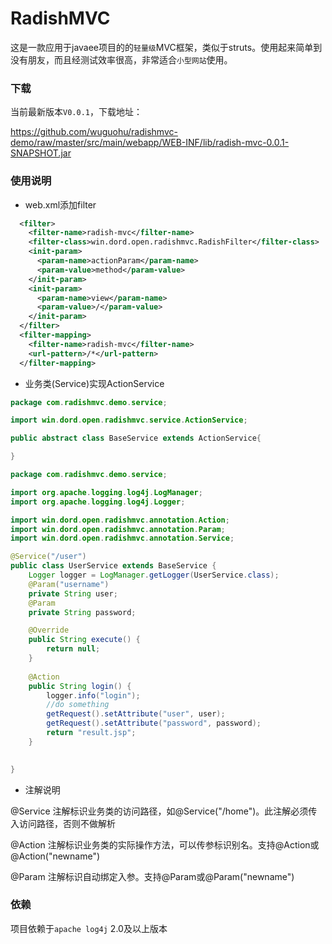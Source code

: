 # RadishMVC
这是一款应用于javaee项目的的`轻量级`MVC框架，类似于struts。使用起来简单到没有朋友，而且经测试效率很高，非常适合`小型网站`使用。

### 下载

当前最新版本`V0.0.1`，下载地址：

https://github.com/wuguohu/radishmvc-demo/raw/master/src/main/webapp/WEB-INF/lib/radish-mvc-0.0.1-SNAPSHOT.jar

### 使用说明

* web.xml添加filter

```xml
  <filter>
    <filter-name>radish-mvc</filter-name>
    <filter-class>win.dord.open.radishmvc.RadishFilter</filter-class>
    <init-param>
      <param-name>actionParam</param-name>
      <param-value>method</param-value>
    </init-param>
    <init-param>
      <param-name>view</param-name>
      <param-value>/</param-value>
    </init-param>
  </filter>
  <filter-mapping>
    <filter-name>radish-mvc</filter-name>
    <url-pattern>/*</url-pattern>
  </filter-mapping>
```

* 业务类(Service)实现ActionService

```java
package com.radishmvc.demo.service;

import win.dord.open.radishmvc.service.ActionService;

public abstract class BaseService extends ActionService{

}
```

```java
package com.radishmvc.demo.service;

import org.apache.logging.log4j.LogManager;
import org.apache.logging.log4j.Logger;

import win.dord.open.radishmvc.annotation.Action;
import win.dord.open.radishmvc.annotation.Param;
import win.dord.open.radishmvc.annotation.Service;

@Service("/user")
public class UserService extends BaseService {
	Logger logger = LogManager.getLogger(UserService.class);
	@Param("username")
	private String user;
	@Param
	private String password;

	@Override
	public String execute() {
		return null;
	}
	
	@Action
	public String login() {
		logger.info("login");
		//do something
		getRequest().setAttribute("user", user);
		getRequest().setAttribute("password", password);
		return "result.jsp";
	}
	

}
```

* 注解说明

@Service 注解标识业务类的访问路径，如@Service("/home")。此注解必须传入访问路径，否则不做解析

@Action 注解标识业务类的实际操作方法，可以传参标识别名。支持@Action或@Action("newname")

@Param 注解标识自动绑定入参。支持@Param或@Param("newname")

### 依赖

项目依赖于`apache log4j` 2.0及以上版本





